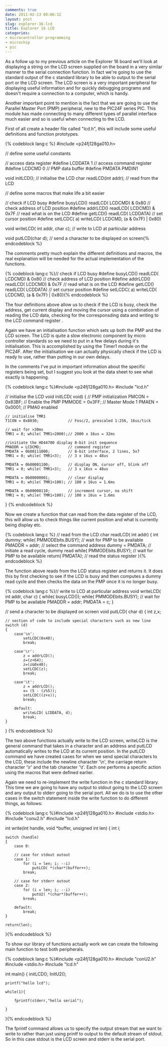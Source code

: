 ```yaml
---
comments: true
date: 2011-02-13 00:06:12
layout: post
slug: explorer-16-lcd
title: Explorer 16 LCD
categories:
- microcontroller programming
- microchip
- pic
---
```


As a follow up to my previous article on the Explorer 16 board we'll look at displaying a string on the LCD screen supplied on the board in a very similar manner to the serial connection function. In fact we're going to use the standard output of the c standard library to be able to output to the serial port or the LCD screen. The LCD screen is a very important peripheral for displaying useful  information and for quickly debugging programs and doesn't require a  connection to a computer, which is handy.

<!-- more -->

Another important point to mention is the fact that we are going to use the Parallel Master Port (PMP) peripheral, new to the PIC24F series PIC. This module has made connecting to many different types of parallel interface much easier and so is useful when connecting to the  LCD.

First of all create a header file called "lcd.h", this will include some useful definitions and function prototypes.

{% codeblock lang:c %}
#include <p24fj128ga010.h>

// define some useful constants

// access data register
#define LCDDATA 1
// access command register
#define LCDCMD  0
// PMP data buffer
#define PMDATA  PMDIN1

void initLCD();         // initialise the LCD
char readLCD(int addr); // read from the LCD

// define some macros that make life a bit easier

// check if LCD busy
#define busyLCD() readLCD( LCDCMD) & 0x80
// check address of LCD position
#define addrLCD() readLCD( LCDCMD) & 0x7F
// read what is on the LCD
#define getLCD()  readLCD( LCDDATA)
// set cursor position
#define setLCDC( a) writeLCD( LCDCMD, (a & 0x7F) | 0x80)

void writeLCD( int addr, char c);    // write to LCD at particular address

void putLCD(char d);    // send a character to be displayed on screen{% endcodeblock %}

The comments pretty much explain the different definitions and macros, the real explanation will be needed for the actual implementation of the functions.

{% codeblock lang:c %}// check if LCD busy
#define busyLCD() readLCD( LCDCMD) & 0x80
// check address of LCD position
#define addrLCD() readLCD( LCDCMD) & 0x7F
// read what is on the LCD
#define getLCD()  readLCD( LCDDATA)
// set cursor position
#define setLCDC( a) writeLCD( LCDCMD, (a & 0x7F) | 0x80){% endcodeblock %}

The four definitions above allow us to check if the LCD is busy,  check the address, get current display and moving the cursor using a  combination of reading the LCD data, checking for the corresponsding  data and writing to the LCD command register .

Again we have an initialisation function which sets up both the PMP and the LCD screen. The LCD is quite a slow electronic component by micro controller standards so we need to put in a few delays during it's initialisation. This is accomplished by using the Timer1 module on the PIC24F. After the initialisation we can actually physically check if the LCD is ready to use, rather than putting in our own delays.

In the comments I've put in important information about the specific registers being set, but I suggest you look at the data sheet to see what exactly is happening.

{% codeblock lang:c %}#include <p24fj128ga010.h>
#include "lcd.h"

// initialise the LCD
void initLCD( void)
{
	// PMP initialization
	PMCON = 0x83BF;             // Enable the PMP
	PMMODE = 0x3FF;             // Master Mode 1
	PMAEN = 0x0001;             // PMA0 enabled

	// initialise TMR1
	T1CON = 0x8030;             // Fosc/2, prescaled 1:256, 16us/tick

	// wait for >30ms
	TMR1 = 0; while( TMR1<2000);// 2000 x 16us = 32ms

	//initiate the HD44780 display 8-bit init sequence
	PMADDR = LCDCMD;            // command register
	PMDATA = 0b00111000;        // 8-bit interface, 2 lines, 5x7
	TMR1 = 0; while( TMR1<3);   // 3 x 16us = 48us

	PMDATA = 0b00001100;        // display ON, cursor off, blink off
	TMR1 = 0; while( TMR1<3);   // 3 x 16us = 48us

	PMDATA = 0b00000001;        // clear display
	TMR1 = 0; while( TMR1<100); // 100 x 16us = 1.6ms

	PMDATA = 0b00000110;        // increment cursor, no shift
	TMR1 = 0; while( TMR1<100); // 100 x 16us = 1.6ms
}
{% endcodeblock %}

Now we create a function that can read from the data register of the LCD, this will allow us to check things like current position and what is currently being display etc.

{% codeblock lang:c %}
// read from the LCD
char readLCD( int addr)
{
	int dummy;
	while( PMMODEbits.BUSY);    // wait for PMP to be available
	PMADDR = addr;              // select the command address
	dummy = PMDATA;             // initiate a read cycle, dummy read
	while( PMMODEbits.BUSY);    // wait for PMP to be available
	return( PMDATA);            // read the status register
}{% endcodeblock %}

The function above reads from the LCD status register and returns it. It does this by first checking to see if the LCD is busy and then computes a dummy read cycle and then checks the data on the PMP once it is no longer busy.

{% codeblock lang:c %}// write to LCD at particular address
void writeLCD( int addr, char c)
{
	while( busyLCD());
	while( PMMODEbits.BUSY);    // wait for PMP to be available
	PMADDR = addr;
	PMDATA = c;
}

// send a character to be displayed on screen
void putLCD( char d)
{
	int z,x;

	// section of code to include special characters such as new line
	switch (d)
	{
		case'\n':
			setLCDC(0x40);
			break;

		case'\r':
			z = addrLCD();
			z=(z+64);
			z=(z&0x40);
			setLCDC(z);
			break;

		case'\t':
			z = addrLCD();
			x= (5 - (z%5));
			setLCDC((z+x));
			break;

		default:
			writeLCD( LCDDATA, d);
			break;
	}
}
{% endcodeblock %}

The two above functions actually write to the LCD screen, writeLCD is the general command that takes in a character and an address and putLCD automatically writes to the LCD at its current position. In the putLCD command we have created cases for when we send special characters to the LCD, these include the newline character '\n', the carriage return character '\r' and the tab character '\t'. Each one performs a specific action using the macros that were defined earlier.

Again we need to re-implement the write function in the c standard library. This time we are going to have any output to stdout going to the LCD screen and any output to stderr going to the serial port. All we do is to use the other cases in the switch statement inside the write function to do different things, as follows:

{% codeblock lang:c %}#include <p24fj128ga010.h>
#include <stdio.h>
#include "conu2.h"
#include "lcd.h"

int write(int handle, void *buffer, unsigned int len)
{
	int i;

	switch (handle)
	{
		case 0:

		// case for stdout outout
		case 1:
			for (i = len; i; --i)
				putLCD( *(char*)buffer++);
			break;

		// case for stderr outout
		case 2:
			for (i = len; i; --i)
				putU2( *(char*)buffer++);
			break;

		default:
			break;
	}

	return(len);
}{% endcodeblock %}

To show our library of functions actually work we can create the following main function to test both peripherals.

{% codeblock lang:c %}#include <p24fj128ga010.h>
#include "conU2.h"
#include <stdio.h>
#include "lcd.h"

int main()
{
	initLCD();
	InitU2();

	printf("hello lcd");

	while(1){

		fprintf(stderr,"hello serial");

	}
}{% endcodeblock %}

The fprintf command allows us to specify the output stream that we want to write to rather than just using printf to output to the default stream of stdout. So in this case stdout is the LCD screen and stderr is the serial port.
